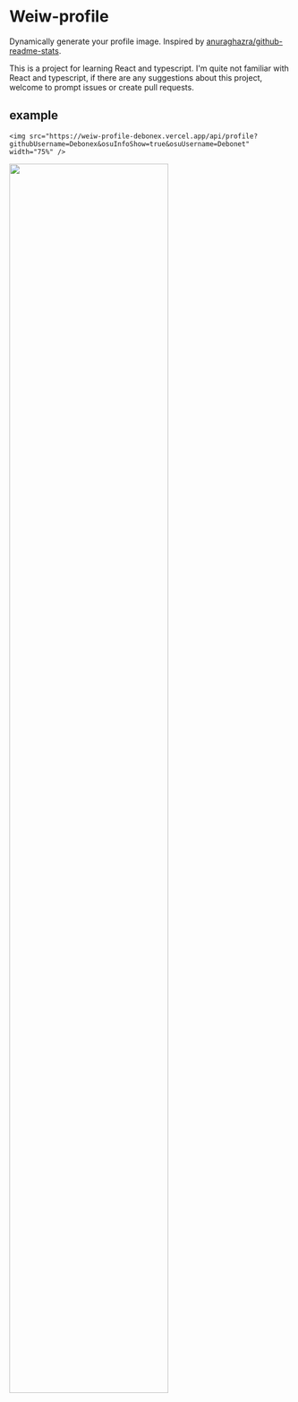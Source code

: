 # Weiw-profile

Dynamically generate your profile image. Inspired by [anuraghazra/github-readme-stats](https://github.com/anuraghazra/github-readme-stats).

This is a project for learning React and typescript. I'm quite not familiar with React and typescript, if there are any suggestions about this project, welcome to prompt issues or create pull requests.

## example

```<img src="https://weiw-profile-debonex.vercel.app/api/profile?githubUsername=Debonex&osuInfoShow=true&osuUsername=Debonet" width="75%" />```

<img src="https://weiw-profile-debonex.vercel.app/api/profile?githubUsername=Debonex&osuInfoShow=true&osuUsername=Debonet" width="75%" />
